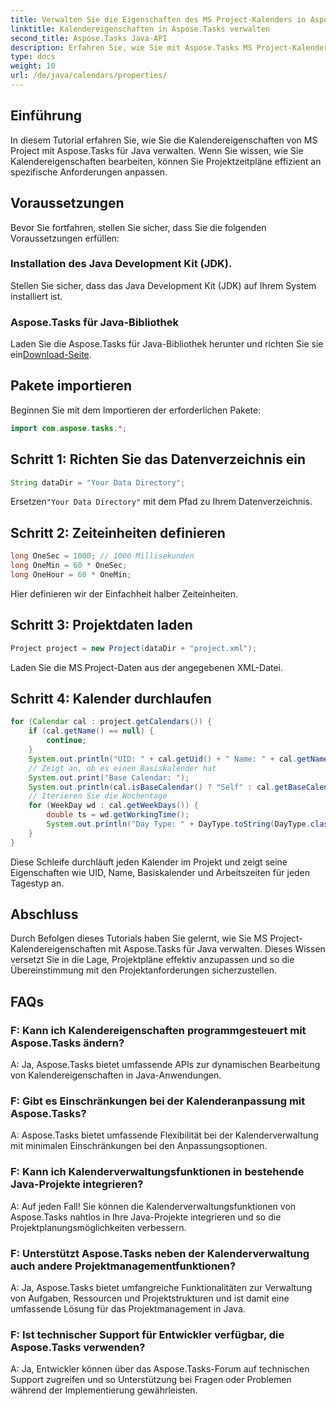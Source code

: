 ```yaml
---
title: Verwalten Sie die Eigenschaften des MS Project-Kalenders in Aspose.Tasks
linktitle: Kalendereigenschaften in Aspose.Tasks verwalten
second_title: Aspose.Tasks Java-API
description: Erfahren Sie, wie Sie mit Aspose.Tasks MS Project-Kalendereigenschaften in Java verwalten. Dies bietet eine Schritt-für-Schritt-Anleitung für den Kalender in Ihren Java-Anwendungen.
type: docs
weight: 10
url: /de/java/calendars/properties/
---
```

## Einführung
In diesem Tutorial erfahren Sie, wie Sie die Kalendereigenschaften von MS Project mit Aspose.Tasks für Java verwalten. Wenn Sie wissen, wie Sie Kalendereigenschaften bearbeiten, können Sie Projektzeitpläne effizient an spezifische Anforderungen anpassen.
## Voraussetzungen
Bevor Sie fortfahren, stellen Sie sicher, dass Sie die folgenden Voraussetzungen erfüllen:
### Installation des Java Development Kit (JDK).
Stellen Sie sicher, dass das Java Development Kit (JDK) auf Ihrem System installiert ist.
### Aspose.Tasks für Java-Bibliothek
 Laden Sie die Aspose.Tasks für Java-Bibliothek herunter und richten Sie sie ein[Download-Seite](https://releases.aspose.com/tasks/java/).

## Pakete importieren
Beginnen Sie mit dem Importieren der erforderlichen Pakete:
```java
import com.aspose.tasks.*;
```

## Schritt 1: Richten Sie das Datenverzeichnis ein
```java
String dataDir = "Your Data Directory";
```
 Ersetzen`"Your Data Directory"` mit dem Pfad zu Ihrem Datenverzeichnis.
## Schritt 2: Zeiteinheiten definieren
```java
long OneSec = 1000; // 1000 Millisekunden
long OneMin = 60 * OneSec;
long OneHour = 60 * OneMin;
```
Hier definieren wir der Einfachheit halber Zeiteinheiten.
## Schritt 3: Projektdaten laden
```java
Project project = new Project(dataDir + "project.xml");
```
Laden Sie die MS Project-Daten aus der angegebenen XML-Datei.
## Schritt 4: Kalender durchlaufen
```java
for (Calendar cal : project.getCalendars()) {
    if (cal.getName() == null) {
        continue;
    }
    System.out.println("UID: " + cal.getUid() + " Name: " + cal.getName());
    // Zeigt an, ob es einen Basiskalender hat
    System.out.print("Base Calendar: ");
    System.out.println(cal.isBaseCalendar() ? "Self" : cal.getBaseCalendar().getName());
    // Iterieren Sie die Wochentage
    for (WeekDay wd : cal.getWeekDays()) {
        double ts = wd.getWorkingTime();
        System.out.println("Day Type: " + DayType.toString(DayType.class, wd.getDayType()) + " Hours: " + ts / OneHour);
    }
}
```
Diese Schleife durchläuft jeden Kalender im Projekt und zeigt seine Eigenschaften wie UID, Name, Basiskalender und Arbeitszeiten für jeden Tagestyp an.

## Abschluss
Durch Befolgen dieses Tutorials haben Sie gelernt, wie Sie MS Project-Kalendereigenschaften mit Aspose.Tasks für Java verwalten. Dieses Wissen versetzt Sie in die Lage, Projektpläne effektiv anzupassen und so die Übereinstimmung mit den Projektanforderungen sicherzustellen.
## FAQs
### F: Kann ich Kalendereigenschaften programmgesteuert mit Aspose.Tasks ändern?
A: Ja, Aspose.Tasks bietet umfassende APIs zur dynamischen Bearbeitung von Kalendereigenschaften in Java-Anwendungen.
### F: Gibt es Einschränkungen bei der Kalenderanpassung mit Aspose.Tasks?
A: Aspose.Tasks bietet umfassende Flexibilität bei der Kalenderverwaltung mit minimalen Einschränkungen bei den Anpassungsoptionen.
### F: Kann ich Kalenderverwaltungsfunktionen in bestehende Java-Projekte integrieren?
A: Auf jeden Fall! Sie können die Kalenderverwaltungsfunktionen von Aspose.Tasks nahtlos in Ihre Java-Projekte integrieren und so die Projektplanungsmöglichkeiten verbessern.
### F: Unterstützt Aspose.Tasks neben der Kalenderverwaltung auch andere Projektmanagementfunktionen?
A: Ja, Aspose.Tasks bietet umfangreiche Funktionalitäten zur Verwaltung von Aufgaben, Ressourcen und Projektstrukturen und ist damit eine umfassende Lösung für das Projektmanagement in Java.
### F: Ist technischer Support für Entwickler verfügbar, die Aspose.Tasks verwenden?
A: Ja, Entwickler können über das Aspose.Tasks-Forum auf technischen Support zugreifen und so Unterstützung bei Fragen oder Problemen während der Implementierung gewährleisten.